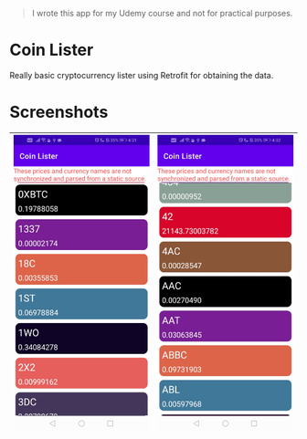> I wrote this app for my Udemy course and not for practical purposes.

# Coin Lister
Really basic cryptocurrency lister using Retrofit for obtaining the data.

# Screenshots
| <img src="screenshots/view1.jpg" alt="login" width="240" height="520"> | <img src="screenshots/view2.jpg" alt="login" width="240" height="520"> |
|------------------------------------------------------------------------|------------------------------------------------------------------------|
